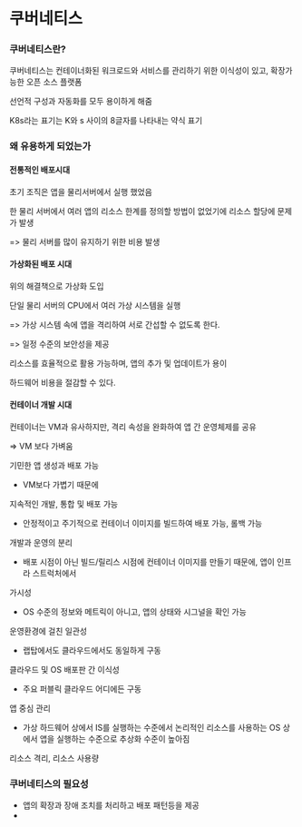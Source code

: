 # 쿠버네티스

### 쿠버네티스란?

쿠버네티스는 컨테이너화된 워크로드와 서비스를 관리하기 위한 이식성이 있고, 확장가능한 오픈 소스 플랫폼

선언적 구성과 자동화를 모두 용이하게 해줌

K8s라는 표기는 K와 s 사이의 8글자를 나타내는 약식 표기



### 왜 유용하게  되었는가

#### 전통적인 배포시대

초기 조직은 앱을 물리서버에서 실행 했었음

한 물리 서버에서 여러 앱의 리소스 한계를 정의할 방법이 없었기에 리소스 할당에 문제가 발생

=> 물리 서버를 많이 유지하기 위한 비용 발생



#### 가상화된 배포 시대

위의 해결책으로 가상화 도입

단일 물리 서버의 CPU에서 여러 가상 시스템을 실행

=> 가상 시스템 속에 앱을 격리하여 서로 간섭할 수 없도록 한다.

=> 일정 수준의 보안성을 제공

리소스를 효율적으로 활용 가능하며, 앱의 추가 및 업데이트가 용이

하드웨어 비용을 절감할 수 있다.



#### 컨테이너 개발 시대

컨테이너는 VM과 유사하지만, 격리 속성을 완화하여 앱 간 운영체제를 공유

=> VM 보다 가벼움

기민한 앱 생성과 배포 가능 

- VM보다 가볍기 때문에

지속적인 개발, 통합 및 배포 가능

- 안정적이고 주기적으로 컨테이너 이미지를 빌드하여 배포 가능, 롤백 가능

개발과 운영의 분리

- 배포 시점이 아닌 빌드/릴리스 시점에 컨테이너 이미지를 만들기 때문에, 앱이 인프라 스트럭처에서

가시성

- OS 수준의 정보와 메트릭이 아니고, 앱의 상태와 시그널을 확인 가능

운영환경에 걸친 일관성

- 랩탑에서도 클라우드에서도 동일하게 구동

클라우드 및 OS 배포판 간 이식성

- 주요 퍼블릭 클라우드 어디에든 구동

앱 중심 관리

- 가상 하드웨어 상에서 IS를 실행하는 수준에서 논리적인 리소스를 사용하는 OS 상에서 앱을 실행하는 수준으로 추상화 수준이 높아짐

리소스 격리, 리소스 사용량



### 쿠버네티스의 필요성

- 앱의 확장과 장애 조치를 처리하고 배포 패턴등을 제공
- 



